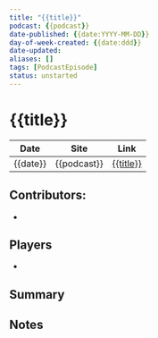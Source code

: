 ```yaml
---
title: "{{title}}"
podcast: {{podcast}}
date-published: {{date:YYYY-MM-DD}}
day-of-week-created: {{date:ddd}}
date-updated: 
aliases: []
tags: [PodcastEpisode]
status: unstarted
---
```


# {{title}}

| Date     | Site        | Link                 |
| -------- | ----------- | -------------------- |
| {{date}} | {{podcast}} | [{{title}}]({{url}}) | 

## Contributors:
- 

## Players
- 

## Summary
> 

## Notes



